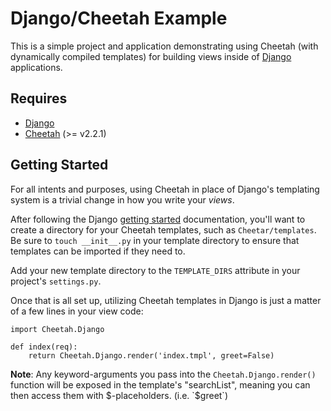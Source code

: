 Django/Cheetah Example
=========================

This is a simple project and application demonstrating
using Cheetah (with dynamically compiled templates) for 
building views inside of [Django](http://www.djangoproject.com/) 
applications.

Requires
----------
 * [Django](http://www.djangoproject.com/)
 * [Cheetah](http://cheetahtemplate.org) (>= v2.2.1)

Getting Started
-----------------
For all intents and purposes, using Cheetah in place of Django's
templating system is a trivial change in how you write your *views*. 

After following the Django [getting started](http://docs.djangoproject.com/en/1.1/intro/tutorial01/) 
documentation, you'll want to create a directory for your Cheetah templates, such 
as `Cheetar/templates`. Be sure to `touch __init__.py` in your template 
directory to ensure that templates can be imported if they need to.

Add your new template directory to the `TEMPLATE_DIRS` attribute
in your project's `settings.py`. 

Once that is all set up, utilizing Cheetah templates in Django is just 
a matter of a few lines in your view code:

    import Cheetah.Django

    def index(req):
        return Cheetah.Django.render('index.tmpl', greet=False)

**Note**: Any keyword-arguments you pass into the `Cheetah.Django.render()` 
function will be exposed in the template's "searchList", meaning you can
then access them with $-placeholders. (i.e. `$greet`)
